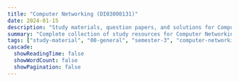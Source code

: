 ```yaml
---
title: "Computer Networking (DI03000131)"
date: 2024-01-15
description: "Study materials, question papers, and solutions for Computer Networking (DI03000131) - General Studies, Semester 3"
summary: "Complete collection of study resources for Computer Networking including syllabus and detailed course materials"
tags: ["study-material", "00-general", "semester-3", "computer-networking", "DI03000131"]
cascade:
  showReadingTime: false
  showWordCount: false
  showPagination: false
---
```

